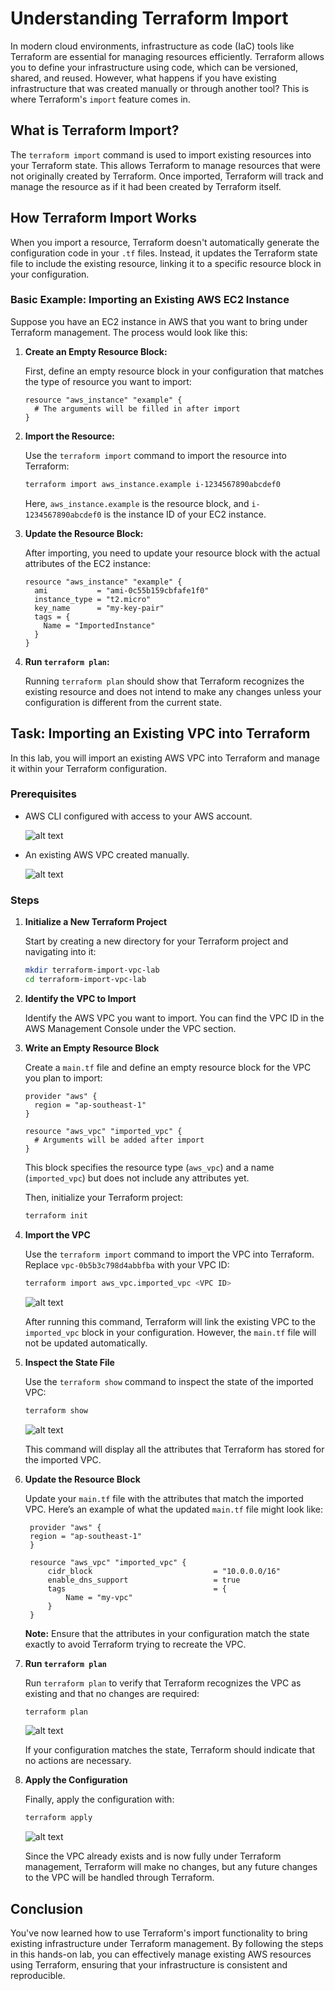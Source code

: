 # Understanding Terraform Import 

In modern cloud environments, infrastructure as code (IaC) tools like Terraform are essential for managing resources efficiently. Terraform allows you to define your infrastructure using code, which can be versioned, shared, and reused. However, what happens if you have existing infrastructure that was created manually or through another tool? This is where Terraform's `import` feature comes in.

## What is Terraform Import?

The `terraform import` command is used to import existing resources into your Terraform state. This allows Terraform to manage resources that were not originally created by Terraform. Once imported, Terraform will track and manage the resource as if it had been created by Terraform itself.

## How Terraform Import Works

When you import a resource, Terraform doesn't automatically generate the configuration code in your `.tf` files. Instead, it updates the Terraform state file to include the existing resource, linking it to a specific resource block in your configuration.

### Basic Example: Importing an Existing AWS EC2 Instance

Suppose you have an EC2 instance in AWS that you want to bring under Terraform management. The process would look like this:

1. **Create an Empty Resource Block:**

   First, define an empty resource block in your configuration that matches the type of resource you want to import:

   ```hcl
   resource "aws_instance" "example" {
     # The arguments will be filled in after import
   }
   ```

2. **Import the Resource:**

   Use the `terraform import` command to import the resource into Terraform:

   ```bash
   terraform import aws_instance.example i-1234567890abcdef0
   ```

   Here, `aws_instance.example` is the resource block, and `i-1234567890abcdef0` is the instance ID of your EC2 instance.

3. **Update the Resource Block:**

   After importing, you need to update your resource block with the actual attributes of the EC2 instance:

   ```hcl
   resource "aws_instance" "example" {
     ami           = "ami-0c55b159cbfafe1f0"
     instance_type = "t2.micro"
     key_name      = "my-key-pair"
     tags = {
       Name = "ImportedInstance"
     }
   }
   ```

4. **Run `terraform plan`:**

   Running `terraform plan` should show that Terraform recognizes the existing resource and does not intend to make any changes unless your configuration is different from the current state.

## Task: Importing an Existing VPC into Terraform

In this lab, you will import an existing AWS VPC into Terraform and manage it within your Terraform configuration.

### Prerequisites

- AWS CLI configured with access to your AWS account.

    ![alt text](image.png)

- An existing AWS VPC created manually.

    ![alt text](image-1.png)

### Steps

1. **Initialize a New Terraform Project**

   Start by creating a new directory for your Terraform project and navigating into it:

   ```bash
   mkdir terraform-import-vpc-lab
   cd terraform-import-vpc-lab
   ```

   

2. **Identify the VPC to Import**

   Identify the AWS VPC you want to import. You can find the VPC ID in the AWS Management Console under the VPC section.

3. **Write an Empty Resource Block**

   Create a `main.tf` file and define an empty resource block for the VPC you plan to import:

   ```hcl
   provider "aws" {
     region = "ap-southeast-1"
   }

   resource "aws_vpc" "imported_vpc" {
     # Arguments will be added after import
   }
   ```

   This block specifies the resource type (`aws_vpc`) and a name (`imported_vpc`) but does not include any attributes yet.

   Then, initialize your Terraform project:

   ```bash
   terraform init
   ```

4. **Import the VPC**

   Use the `terraform import` command to import the VPC into Terraform. Replace `vpc-0b5b3c798d4abbfba` with your VPC ID:

   ```bash
   terraform import aws_vpc.imported_vpc <VPC ID>
   ```

    ![alt text](image-2.png)

   After running this command, Terraform will link the existing VPC to the `imported_vpc` block in your configuration. However, the `main.tf` file will not be updated automatically.

5. **Inspect the State File**

   Use the `terraform show` command to inspect the state of the imported VPC:

   ```bash
   terraform show
   ```

   ![alt text](image-3.png)

   This command will display all the attributes that Terraform has stored for the imported VPC.

6. **Update the Resource Block**

   Update your `main.tf` file with the attributes that match the imported VPC. Here’s an example of what the updated `main.tf` file might look like:

   ```hcl
    provider "aws" {
    region = "ap-southeast-1"
    }

    resource "aws_vpc" "imported_vpc" {
        cidr_block                           = "10.0.0.0/16"
        enable_dns_support                   = true
        tags                                 = {
            Name = "my-vpc"
        }
    }
   ```

   **Note:** Ensure that the attributes in your configuration match the state exactly to avoid Terraform trying to recreate the VPC.

7. **Run `terraform plan`**

   Run `terraform plan` to verify that Terraform recognizes the VPC as existing and that no changes are required:

   ```bash
   terraform plan
   ```

   ![alt text](image-4.png)

   If your configuration matches the state, Terraform should indicate that no actions are necessary.

8. **Apply the Configuration**

   Finally, apply the configuration with:

   ```bash
   terraform apply
   ```

   ![alt text](image-5.png)

   Since the VPC already exists and is now fully under Terraform management, Terraform will make no changes, but any future changes to the VPC will be handled through Terraform.

## Conclusion

You've now learned how to use Terraform's import functionality to bring existing infrastructure under Terraform management. By following the steps in this hands-on lab, you can effectively manage existing AWS resources using Terraform, ensuring that your infrastructure is consistent and reproducible.